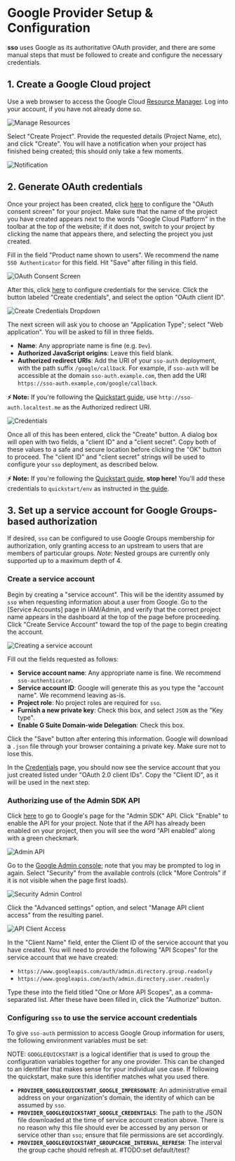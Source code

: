 # Google Provider Setup & Configuration

**sso** uses Google as its authoritative OAuth provider, and there are some
manual steps that must be followed to create and configure the necessary
credentials.


## 1. Create a Google Cloud project

Use a web browser to access the Google Cloud [Resource Manager](
https://console.developers.google.com/cloud-resource-manager). Log into your account, if you have
not already done so.

![Manage Resources](img/setup-manage_resources.jpg)

Select "Create Project". Provide the requested details (Project Name, etc), and click "Create". You
will have a notification when your project has finished being created; this should only take a
few moments.

![Notification](img/setup-notification.jpg)

## 2. Generate OAuth credentials

Once your project has been created, click [here](
https://console.cloud.google.com/apis/credentials/consent) to configure the "OAuth consent screen"
for your project. Make sure that the name of the project you have created appears next to the words
"Google Cloud Platform" in the toolbar at the top of the website; if it does not, switch to your
project by clicking the name that appears there, and selecting the project you just created.

Fill in the field "Product name shown to users". We recommend the name `SSO Authenticator` for this
field. Hit "Save" after filling in this field.

![OAuth Consent Screen](img/setup-consent_screen.jpg)

After this, click [here](https://console.cloud.google.com/apis/credentials) to configure
credentials for the service. Click the button labeled "Create credentials", and select the option
"OAuth client ID".

![Create Credentials Dropdown](img/setup-create_credentials.jpg)

The next screen will ask you to choose an "Application Type"; select "Web application". You will be
asked to fill in three fields.
- **Name**: Any appropriate name is fine (e.g. `Dev`).
- **Authorized JavaScript origins**: Leave this field blank.
- **Authorized redirect URIs**: Add the URI of your `sso-auth` deployment, with the path suffix
`/google/callback`. For example, if `sso-auth` will  be accessible at the domain
`sso-auth.example.com`, then add the URI `https://sso-auth.example.com/google/callback`.

**⚡️ Note:** If you're following the [Quickstart guide](quickstart.md), use
`http://sso-auth.localtest.me` as the Authorized redirect URI.

![Credentials](img/setup-credentials.jpg)

Once all of this has been entered, click the "Create" button. A dialog box will open with two
fields, a "client ID" and a "client secret". Copy both of these values to a safe and secure
location before clicking the "OK" button to proceed. The "client ID" and "client secret" strings
will be used to configure your `sso` deployment, as described below.

**⚡️ Note:** If you're following the [Quickstart guide](quickstart.md), **stop here!**
You'll add these credentials to `quickstart/env` as instructed in [the guide](quickstart.md).


## 3. Set up a service account for Google Groups-based authorization

If desired, `sso` can be configured to use Google Groups membership for authorization, only granting
access to an upstream to users that are members of particular groups. *Note*: Nested groups are currently only supported up to a maximum depth of 4.

### Create a service account

Begin by creating a "service account". This will be the identity assumed by `sso` when requesting
information about a user from Google. Go to the [Service Accounts] page in IAM/Admin, and verify
that the correct project name appears in the dashboard at the top of the page before proceeding.
Click "Create Service Account" toward the top of the page to begin creating the account.

![Creating a service account](img/setup-create_service_account.jpg)

Fill out the fields requested as follows:
- **Service account name**: Any appropriate name is fine. We recommend `sso-authenticator`.
- **Service account ID**: Google will generate this as you type the "account name". We recommend
leaving as-is.
- **Project role**: No project roles are required for `sso`.
- **Furnish a new private key**: Check this box, and select `JSON` as the "Key type".
- **Enable G Suite Domain-wide Delegation**: Check this box.

Click the "Save" button after entering this information. Google will download a `.json` file
through your browser containing a private key. Make sure not to lose this.

In the [Credentials](https://console.cloud.google.com/apis/credentials) page, you should now see
the service account that you just created listed under "OAuth 2.0 client IDs". Copy the "Client ID",
as it will be used in the next step.

### Authorizing use of the Admin SDK API

Click [here](https://console.cloud.google.com/apis/library/admin.googleapis.com) to go to Google's
page for the "Admin SDK" API. Click "Enable" to enable the API for your project. Note that if the
API has already been enabled on your project, then you will see the word "API enabled" along with
a green checkmark.

![Admin API](img/setup-admin_api.jpg)

Go to the [Google Admin console](https://admin.google.com); note that you may be prompted to log
in again. Select "Security" from the available controls (click "More Controls" if it is not visible
when the page first loads).

![Security Admin Control](img/setup-security_control.jpg)

Click the "Advanced settings" option, and select "Manage API client access" from the resulting
panel.

![API Client Access](img/setup-api_client_access.jpg)

In the "Client Name" field, enter the Client ID of the service account that you have created. You
will need to provide the following "API Scopes" for the service account that we have created:
- `https://www.googleapis.com/auth/admin.directory.group.readonly`
- `https://www.googleapis.com/auth/admin.directory.user.readonly`

Type these into the field titled "One or More API Scopes", as a comma-separated list. After these
have been filled in, click the "Authorize" button.

### Configuring `sso` to use the service account credentials

To give `sso-auth` permission to access Google Group information for users, the following
environment variables must be set:

NOTE: `GOOGLEQUICKSTART` is a logical identifier that is used to group the configuration
variables together for any one provider. This can be changed to an identifier that makes
sense for your individual use case.
If following the quickstart, make sure this identifier matches what you used there.

- **`PROVIDER_GOOGLEQUICKSTART_GOOGLE_IMPERSONATE`**: An administrative email address on your organization's
domain, the identity of which can be assumed by `sso`.
- **`PROVIDER_GOOGLEQUICKSTART_GOOGLE_CREDENTIALS`**: The path to the JSON file downloaded at the time of
service account creation above. There is no reason why this file should ever be accessed by any
person or service other than `sso`; ensure that file permissions are set accordingly.
- **`PROVIDER_GOOGLEQUICKSTART_GROUPCACHE_INTERVAL_REFRESH`**: The interval the group cache should refresh at. #TODO:set default/test?
